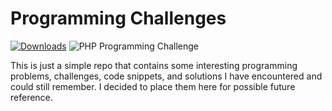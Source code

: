 # Programming Challenges
[![Downloads](https://img.shields.io/github/downloads/nspalo/programming-challenge/total.svg)]()
![PHP Programming Challenge]( https://github.com/nspalo/programming-challenge/actions/workflows/build.yml/badge.svg)

This is just a simple repo that contains some interesting programming problems, challenges, code snippets, and solutions
I have encountered and could still remember. I decided to place them here for possible future reference.

